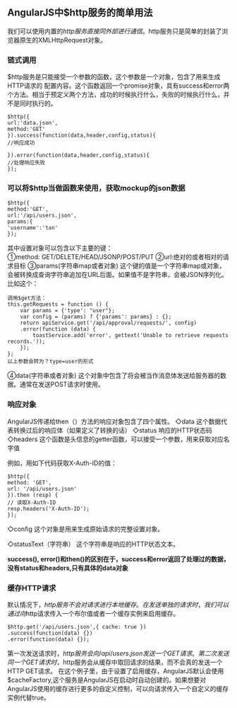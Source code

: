 ## AngularJS中$http服务的简单用法

我们可以使用内置的$http服务直接同外部进行通信。$http服务只是简单的封装了浏览器原生的XMLHttpRequest对象。

### 链式调用

$http服务是只能接受一个参数的函数，这个参数是一个对象，包含了用来生成HTTP请求的
配置内容。这个函数返回一个promise对象，具有success和error两个方法。相当于预定义两个方法，成功的时候执行什么，失败的时候执行什么，并不是同时执行的。
```
$http({
url:'data.json',
method:'GET'
}).success(function(data,header,config,status){
//响应成功

}).error(function(data,header,config,status){
//处理响应失败
});
```

### 可以将$http当做函数来使用，获取mockup的json数据
```
$http({
method:'GET',
url:'/api/users.json',
params:{
'username':'tan'
});
```
其中设置对象可以包含以下主要的键：  
①method: GET/DELETE/HEAD/JSONP/POST/PUT
②url:绝对的或者相对的请求目标
③params(字符串map或者对象)
这个键的值是一个字符串map或对象，会被转换成查询字符串追加在URL后面。如果值不是字符串，会被JSON序列化。
比如这个：
```
调用$get方法：
this.getRequests = function () {
    var params = {'type': "user"};
    var config = (params) ? {'params': params} : {};
    return apiService.get('/api/approval/requests/', config)
	.error(function (data) {
	    toastService.add('error', gettext('Unable to retrieve requests records.'));
	});
};
以上参数会转为？type=user的形式
```
④data(字符串或者对象)
这个对象中包含了将会被当作消息体发送给服务器的数据。通常在发送POST请求时使用。

### 响应对象

AngularJS传递给then（）方法的响应对象包含了四个属性。
◇data
这个数据代表转换过后的响应体（如果定义了转换的话）
◇status
响应的HTTP状态码
◇headers
这个函数是头信息的getter函数，可以接受一个参数，用来获取对应名字值  

例如，用如下代码获取X-Auth-ID的值：
```
$http({
method: 'GET',
url: '/api/users.json'
}).then (resp) {
// 读取X-Auth-ID
resp.headers('X-Auth-ID');
});
```
◇config
这个对象是用来生成原始请求的完整设置对象。

◇statusText（字符串）
这个字符串是响应的HTTP状态文本。

**success(), error()和then()的区别在于，success和error返回了处理过的数据，没有status和headers,只有具体的data对象**

### 缓存HTTP请求
默认情况下，$http服务不会对请求进行本地缓存。在发送单独的请求时，我们可以通过向$http请求传入一个布尔值或者一个缓存实例来启用缓存。
```
$http.get('/api/users.json',{ cache: true })
.success(function(data) {})
.error(function(data) {});
```

第一次发送请求时，$http服务会向/api/users.json发送一个GET请求。第二次发送同一个GET请求时，$http服务会从缓存中取回请求的结果，而不会真的发送一个HTTP GET请求。
在这个例子里，由于设置了启用缓存，AngularJS默认会使用$cacheFactory,这个服务是AngularJS在启动时自动创建的。如果想要对AngularJS使用的缓存进行更多的自定义控制，可以向请求传入一个自定义的缓存实例代替true。
